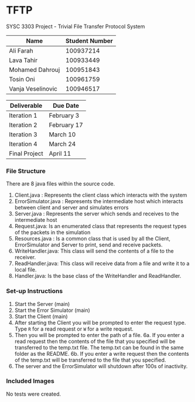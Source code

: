 # TFTP
SYSC 3303 Project - Trivial File Transfer Protocol System

| Name              | Student Number |
|-------------------|----------------|
| Ali Farah         | 100937214      |
| Lava Tahir        | 100933449      |
| Mohamed Dahrouj   | 100951843      |
| Tosin Oni         | 100961759      |
| Vanja Veselinovic | 100946517      |


| Deliverable   | Due Date    |
|---------------|-------------|
| Iteration 1   | February 3  |
| Iteration 2   | February 17 |
| Iteration 3   | March 10    |
| Iteration 4   | March 24    |
| Final Project | April 11    |

### File Structure
There are 8 java files within the source code.
1. Client.java : Represents the client class which interacts with the system
2. ErrorSimulator.java : Represents the intermediate host which interacts between client and server and simulates errors
3. Server.java : Represents the server which sends and receives to the intermediate host
4. Request.java: Is an enumerated class that represents the request types of the packets in the simulation
5. Resources.java : Is a common class that is used by all the Client, ErrorSimulator and Server to print, send and receive packets.
6. WriteHandler.java: This class will send the contents of a file to the receiver.
7. ReadHandler.java: This class will receive data from a file and write it to a local file.
8. Handler.java: Is the base class of the WriteHandler and ReadHandler.

### Set-up Instructions
1. Start the Server (main)
2. Start the Error Simulator (main)
3. Start the Client (main)
4. After starting the Client you will be prompted to enter the request type. Type `R` for a read request or `W` for a write request.
5. Then you will be prompted to enter the path of a file.
6a. If you enter a read request then the contents of the file that you specified will be transferred to the temp.txt file. The temp.txt can be found in the same folder as the README.
6b. If you enter a write request then the contents of the temp.txt will be transferred to the file that you specified.
7. The server and the ErrorSimulator will shutdown after 100s of inactivity.

### Included  Images

No tests were created.